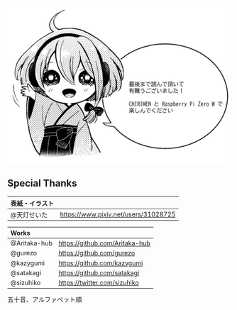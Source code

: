
<section id="colophon" role="doc-colophon">

<section id="colophon-image" role="doc-colophon-image">

![](../images/byebye-a-word.png)

</section>

# Special Thanks

| 表紙・イラスト |  |
| :--- | :--- |
| @天灯せいた | https://www.pixiv.net/users/31028725 |

| Works |  |
| :--- | :--- |
| @Aritaka-hub | https://github.com/Aritaka-hub |
| @gurezo | https://github.com/gurezo |
| @kazygumi | https://github.com/kazygumi |
| @satakagi | https://github.com/satakagi |
| @sizuhiko | https://twitter.com/sizuhiko |

五十音、アルファベット順

</section>
